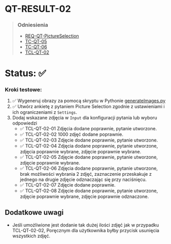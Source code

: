 # QT-RESULT-02
> ### Odniesienia
>- [REQ-QT-PictureSelection](../../../requirements.md#req-qt-pictureselection)
>- [TC-QT-05](../../high-level/question-types.md#tc-qt-05)
>- [TC-QT-06](../../high-level/question-types.md#tc-qt-06)
>- [TCL-QT-02](../../test-cases/low-level/question-types/tcl-qt-02.md)

# Status: ✅

### Kroki testowe:
1. ✅ Wygeneruj obrazy za pomocą skryptu w Pythonie [generateImages.py](./assets/generateImages.py)
2. ✅ Utwórz ankietę z pytaniem Picture Selection zgodnie z ustawieniami i ich ograniczeniami z `Settings`.
3. Dodaj wskazane zdjęcia w `Input` dla konfiguracji pytania lub wyboru odpowiedzi
    - ✅ TCL-QT-02-01 Zdjęcia dodane poprawnie, pytanie utworzone.
    - ✅ TCL-QT-02-02 1000 zdjęć dodane poprawnie.
    - ✅ TCL-QT-02-03 Zdjęcie dodane poprawnie, pytanie utworzone.
    - ✅ TCL-QT-02-04 Zdjęcia dodane poprawnie, pytanie utworzone, zdjęcia poprawnie wybrane, zdjęcie poprawnie wybrane.
    - ✅ TCL-QT-02-05 Zdjęcie dodane poprawnie, pytanie utworzone, zdjęcie poprawnie wybrane.
    - ✅ TCL-QT-02-06 Zdjęcia dodane poprawnie, pytanie utworzone, brak możliwości wybrania 2 zdjęć, zaznaczenie przeskakuje z jednego na drugie zdjęcie odznaczając się przy naciśnięcu.
    - ✅ TCL-QT-02-07 Zdjęcie dodane poprawnie.
    - ✅ TCL-QT-02-08 Zdjęcie dodane poprawnie, pytanie utworzone, zdjęcie poprawnie wybrane, zdjęcie poprawnie odznaczone.


## Dodatkowe uwagi
- Jeśli umożliwione jest dodanie tak dużej ilości zdjęć jak w przypadku TCL-QT-02-02, Poręcznym dla użytkownika byłby przycisk usunięcia wszystkich zdjęć.
